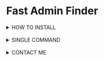 # Fast Admin Finder
<details id="missing-code-coverage">
<summary>HOW TO INSTALL</summary>
<li>apt update && apt upgrade</li>
<li>git clone https://github.com/RS-YAAD/AdminFinder</li>
<li>cd AdminFinder </li>
<li>chmod +x AdminFind.sh </li>
<li>./AdminFind.sh </li></details><br>

<details id="missing-code-coverage">
<summary>SINGLE COMMAND</summary>
<li>git clone https://github.com/RS-YAAD/AdminFinder && cd AdminFinder && chmod +x AdminFind.sh && ./AdminFind.sh </li>
</details><br>
<details id="missing-code-coverage">
<summary>CONTACT ME</summary><br>
<details id="missing-code-coverage">
<summary>FACEBOOK</summary><a href="https://www.facebook.com/its.rs.yaad"><img align="left" title="Facebook" alt="Facebook" width="30px" src="https://github.com/RS-YAAD/RS-YAAD/blob/main/pic/facebook.png" />FACEBOOK</a><br><br>
</details>
<details id="missing-code-coverage">
<summary>MESSENGER</summary><a href="https://m.me/its.rs.yaad"><img align="left" title="Messenger" alt="Messenger" width="30px" src="https://github.com/RS-YAAD/RS-YAAD/blob/main/pic/messenger.png" />MESSENGER</a><br><br>                     
</details>
<details id="missing-code-coverage">
<summary>GMAIL</summary><a href="mailto: its.rs.yaad@gmail.com"><img align="left" title="Gmail" alt="Gmail" width="30px" src="https://github.com/RS-YAAD/RS-YAAD/blob/main/pic/gmail.png" />GMAIL</a><br><br>
</details>
<details id="missing-code-coverage">
<summary>GITHUB</summary><a href="https://github.com/RS-YAAD"><img align="left" title="Github" alt="Github" width="30px" src="https://github.com/RS-YAAD/RS-YAAD/blob/main/pic/github.png" />GITHUB</a>
</details>
</details>
